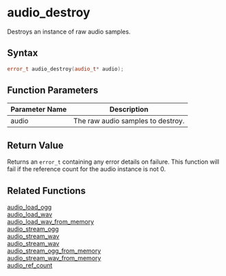 # audio_destroy

Destroys an instance of raw audio samples.

## Syntax

```cpp
error_t audio_destroy(audio_t* audio);
```

## Function Parameters

Parameter Name | Description
--- | ---
audio | The raw audio samples to destroy.

## Return Value

Returns an `error_t` containing any error details on failure. This function will fail if the reference count for the audio instance is not 0.

## Related Functions

[audio_load_ogg](https://github.com/RandyGaul/cute_framework/blob/master/docs/audio/audio/audio_load_ogg.md)  
[audio_load_wav](https://github.com/RandyGaul/cute_framework/blob/master/docs/audio/audio/audio_load_wav.md)  
[audio_load_wav_from_memory](https://github.com/RandyGaul/cute_framework/blob/master/docs/audio/audio/audio_load_wav_from_memory.md)  
[audio_stream_ogg](https://github.com/RandyGaul/cute_framework/blob/master/docs/audio/audio/audio_stream_ogg.md)  
[audio_stream_wav](https://github.com/RandyGaul/cute_framework/blob/master/docs/audio/audio/audio_stream_wav.md)  
[audio_stream_wav](https://github.com/RandyGaul/cute_framework/blob/master/docs/audio/audio/audio_stream_wav.md)  
[audio_stream_ogg_from_memory](https://github.com/RandyGaul/cute_framework/blob/master/docs/audio/audio/audio_stream_ogg_from_memory.md)  
[audio_stream_wav_from_memory](https://github.com/RandyGaul/cute_framework/blob/master/docs/audio/audio/audio_stream_wav_from_memory.md)  
[audio_ref_count](https://github.com/RandyGaul/cute_framework/blob/master/docs/audio/audio/audio_ref_count.md)  
